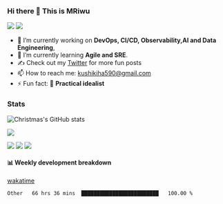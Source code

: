 ### Hi there 👋 This is MRiwu

<p>
<img src="https://img.shields.io/static/v1?label=Program&message=Python&color=blue"/>
<a href="https://github.com/MRiwu"><img src="https://img.shields.io/static/v1?label=Blog&message=CSDN&color=red"/></a>
</p>





* 🔭 I’m currently working on **DevOps, CI/CD, Observability,AI and Data Engineering**, 
* 🌱 I’m currently learning **Agile and SRE**.
* ✍️ Check out my [Twitter](https://twitter.com/MRiwu_illus) for more fun posts
* 📫 How to reach me: kushikiha590@gmail.com
* ⚡ Fun fact: 🚀 **Practical idealist**

### Stats


![Christmas's GitHub stats](https://github-readme-stats.vercel.app/api?username=MRiwu&show_icons=true&theme=tokyonight)



<img src="https://github-profile-trophy.vercel.app/?username=MRiwu&theme=nord&no-frame=true&row=1&column=6" />



![](http://github-profile-summary-cards.vercel.app/api/cards/profile-details?username=MRiwu&theme=solarized_dark)
![](http://github-profile-summary-cards.vercel.app/api/cards/repos-per-language?username=MRiwu&theme=solarized_dark)
![](http://github-profile-summary-cards.vercel.app/api/cards/productive-time?username=MRiwu&theme=solarized_dark&utcOffset=8)



#### 📊 Weekly development breakdown

[wakatime](https://wakatime.com/dashboard)

<!--START_SECTION:waka-->

```text
Other   66 hrs 36 mins  █████████████████████████   100.00 %
```
